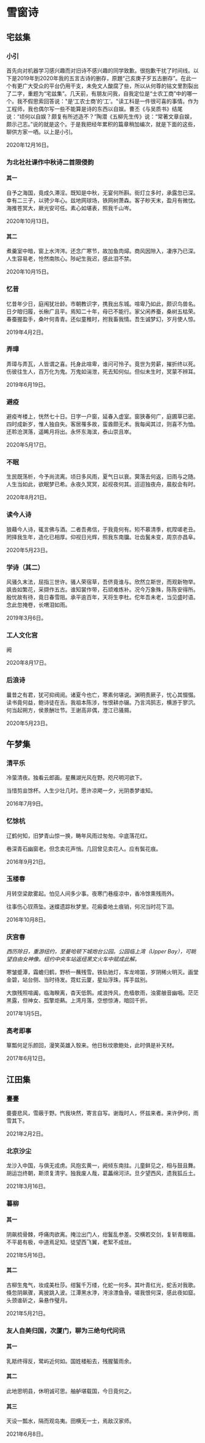 # 雪窗诗

## 宅兹集

### 小引

首先向对机器学习感兴趣而对旧诗不感兴趣的同学致歉。很抱歉干扰了时间线。以下是2019年到2020年我的五言古诗的删存，原題“己亥庚子岁五古删存”。在此一个有更广大受众的平台仍用干支，未免文人酸腐了些，所以从何尊的铭文里割裂出了二字，重题为“宅兹集”。几天前，有朋友问我，自我定位是“士农工商”中的哪一个。我不假思索回答说："是‘工农士商’的‘工’。"读工科是一件很可喜的事情。作为工程师，我也偶尔写一些不能算是诗的东西以自娱。曹丕《与吴质书》结尾说：“顷何以自娱？颇复有所述造不？”陶潜《五柳先生传》说：“常著文章自娱，颇示己志。”说的就是这个。于是我把经年累积的篇章稍加编次，就是下面的这些，聊供方家一哂。以上是小引。

2020年12月16日。

### 为北社社课作中秋诗二首限侵韵

#### 其一

自予之海国，竟成久滞淫。既知是中秋，无宴何所斟。街灯立多时，承露忽已深。幸有二三子，以骋少年心。兹地网球场，铁网树萧森。客子眇天末，盈月有微忱。海推苍冥大，厥光安可任。素心如堪表，照我千山岑。

2020年10月13日。

#### 其二

煮羹室中暗，窗上水涔涔。还念广寒节，故加鱼肉燖。商风因隙入，凄序乃已深。人生容易老，怆然南陔心。陟屺生我迟，感此泪不禁。

2020年10月15日。

### 忆昔

忆昔年少日，庭闱犹壮龄。市朝教识字，携我出东城。喧卑乃如此，颇识鸟兽名。日夕暗归履，长楸广且平。焉知二十年，母已不能行。家父闲养蚕，桑树五枯荣。春蚕握盈手，桑叶何青青。还似童稚时，拊我畜我情。吾生诚梦幻，岁月使人惊。

2019年4月2日。

### 弄璋

弄璋与弄瓦，人皆谓之喜。托身此喧卑，谁问可怜子。竟世为劳薪，摧折终以死。伤彼往生人，百万化为鬼。万鬼如湍泄，死去知何似。但似未生时，冥蒙不辨耳。

2019年6月19日。

### 避疫

避疫岑楼上，恍然七十日。日字一户窗，延春入虚室。窗狭春何广，庭圃草已密。四时成新岁，惟人独自失。客居罹多故，蛮酋颇无术。我每闻其过，则喜不为恤。还聆沧溟落，遥睎月将出。永怀东海滨，泰山崇且崒。

2020年5月17日。

### 不眠

生民既荡析，今予尚流离。顷日多风雨，夏气日以衰。蓂落去何返，旧雨与之随。人生当如此，欲眠梦已希。永夜久冥冥，起视夜何其。迢迢独夜舟，晨舣会有时。

2020年8月21日。

### 读今人诗

狼藉今人诗，辄言佛与酒。二者吾弗信，于我竟何有。矧不慕清季，杌陧嗟老丑。罔择我生年，造化已相厚。仰视日光辉，照我东南牖。壮齿鬒未变，周京亦昌阜。

2020年5月23日。

### 学诗（其二）

风骚久末法，屈指三世许。骚人荣宿草，吾侪竟谁与。欣然立斯世，而观新物举。飒沓如繁花，采撷作五古。谁知裳作带，石顽难炼补。况今万象殊，陈陈安得所。殷忧故有待，竟日春雪阻。承平逾百年，天将生李杜。佗年吾未老，当见盛时语。念此忽掩卷，长喟泪如雨。

2019年3月6日。

### 工人文化宫

阙

2020年8月17日。

### 后浪诗

曩昔之有君，犹可抑阀阅。诸夏今也亡，寒素何堪说。渊明责厥子，忧心其惙惙。读书竟何益，鲍诗徒在舌。我祖本陈涉，怅恨耕亦辍。乃言鸿鹄志，横游于寥泬。何当起朔方，侯景酬壮节。王谢高非偶，澄江已骚屑。

2020年5月23日。

## 午梦集

### 清平乐

冷萤清夜。独看云郎画。星蘸湖光风在野。咫尺明河欲下。

当惜剪韭馀杯。人生少壮几时。愿许凉飔一夕，光阴黍梦谁知。

2016年7月9日。

### 忆馀杭

辽鹤何知，旧梦青山惊一换，畴年风雨过匆匆。伞底落花红。

巷深青石幽窗老。但念卖花声悄。几回曾见卖花人。应有鬓花痕。

2016年9月21日。

### 玉楼春

月转空梁歊雾起。怕见人间多少事。夜寒门巷瘦凉中，香冷馀熏残雨外。

往事伤心钗燕坠。迷蝶遗踪秋梦里。花瘢委地土痕销，何况当时花下泪。

2016年10月8日。

### 庆宫春

*西历除日，重游纽约，至曼哈顿下城炮台公园。公园临上湾（Upper Bay），可眺望自由女神像。纽约中央车站返纽黑文火车中赋成此解。*

寒皱蹙潭，霜蟾归鹤，野桥一蘸残雪。铁轨驰灯，车龙啼笛，岁阴稀火明灭。画堂金碧，站台侧、当时待发。霓虹云厦，星灿浮珠，挥手兹别。

大旗残照喧阗，临海睽离，杳天低鹘。咸浪抟风，危樯欹雨，浊雾艆音幽咽。茫茫黑露，但神女、孤擎炬爇。上湾月落，空想惊涛，暗回千折。

2017年1月5日。

### 高考即事

箪瓢何足乐颜回，漫笑英雄入彀来。他日秋坟歌鲍处，此时俱是补天材。

2017年6月12日。

## 江田集

### 亹亹

亹亹悲风，雪蔽于野。忾我块然，寄言自写。谢哉时人，怀兹来者。来许伊何，雨雪其下。

2021年2月2日。

### 北京沙尘

龙沙入中国，与俱无戎虏。风抱玄黄一，阙倾东南拄。儿童鲜见之，相与鼓且舞。胡运岂终朝，斯须复清宇。独我废人哉，葛藟绵河浒。旦夕望西风，遗我狐丘土。

2021年3月16日。

### 暮柳

#### 其一

阴飙梳骨棘，呼痛肉欲离。掩泣出门人，绀鬒乱参差。交横若交剑，复斩青眼眉。不平曷有极，中道焉足知。徒望西飞翼，老絮不成丝。

2021年5月16日。

#### 其二

古柳生鬼气，妆成美杜莎。绀鬒千万缕，化蛇一何多。其叶青红光，蛇舌对我歌。倏忽阴飙骤，离披跳入波。江潭黑水浡，洿涂漂鱼骨。嗟我恨何深，感此夜如窟。头颈谁斫之，枭悬作璧月。

2021年5月21日。

### 友人自美归国，次厦门，聊为三绝句代问讯

#### 其一

乳羝终得反，鹭屿近何如。国姓楼船去，残腥蜑雨余。

#### 其二

此地思明县，休明诚可思。舳舻堪载国，今日竟何之。

#### 其三

天设一瓢水，隔而观岛夷。田横无一士，焉敌汉家师。

2021年6月8日。